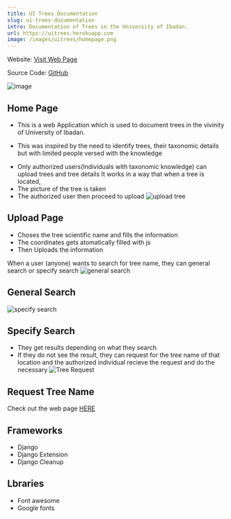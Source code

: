 ```yaml
---
title: UI Trees Documentation
slug: ui-trees-documentation
intro: Documentation of Trees in the University of Ibadan.
url: https://uitrees.herokuapp.com
image: /images/uitrees/homepage.png
---
```

Website: [Visit Web Page](https://uitrees.herokuapp.com)

Source Code: [GitHub](https://github.com/Dharmzeey/uitrees)

![image](/images/uitrees/homepage.png)
## **Home Page**

+ This is a web Application which is used to document trees in the vivinity of University of Ibadan. 

+ This was inspired by the need to identify trees, their taxonomic details but with limited people versed with the knowledge

- Only authorized users(Individuals with taxonomic knowledge) can upload trees and tree details
It works in a way that when a tree is located, 
- The picture of the tree is taken 
- The authorized user then proceed to upload 
![upload tree](/images/uitrees/upload.png)
## **Upload Page**
- Choses the tree scientific name and fills the information
- The coordinates gets atomatically filled with js
- Then Uploads the information

When a user (anyone) wants to search for tree name, they can general search or specify search
![general search](/images/uitrees/general-search.png)
## **General Search**
![specify search](/images/uitrees/specify-search.png)
## **Specify Search**
- They get results depending on what they search
- If they do not see the result, they can request for the tree name of that location and the authorized individual recieve the request and do the necessary
![Tree Request](/images/uitrees/request-tree.png)
## **Request Tree Name**

Check out the web page [HERE](https://uitrees.herokuapp.com)

## Frameworks
- Django
- Django Extension
- Django Cleanup

## Lbraries
- Font awesome
- Google fonts